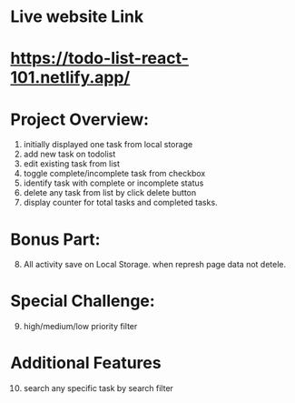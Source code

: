 # Live website Link
# https://todo-list-react-101.netlify.app/

# Project Overview:
1) initially displayed one task from local storage
2) add new task on todolist
3) edit existing task from list
4) toggle complete/incomplete task from checkbox
5) identify task with complete or incomplete status
6) delete any task from list by click delete button
7) display counter for total tasks and completed tasks.

# Bonus Part:
8) All activity save on Local Storage. when represh page data not detele.

# Special Challenge:
9) high/medium/low priority filter

# Additional Features
10) search any specific task by search filter

